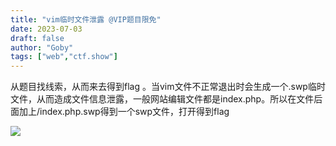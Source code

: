 ```yaml
---
title: "vim临时文件泄露 @VIP题目限免"
date: 2023-07-03
draft: false
author: "Goby"
tags: ["web","ctf.show"]
---
```


 从题目找线索，从而来去得到flag 。当vim文件不正常退出时会生成一个.swp临时文件，从而造成文件信息泄露，一般网站编辑文件都是index.php。所以在文件后面加上/index.php.swp得到一个swp文件，打开得到flag

![](/ctf.show/938/1.webp)

